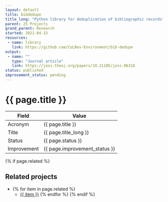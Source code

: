```yaml
---
layout: default
title: bibdedupe
title_long: "Python library for deduplication of bibliographic records"
parent: 25 Projects
grand_parent: Research
started: 2021-04-15
resources:
 - name: library
   link: https://github.com/CoLRev-Environment/bib-dedupe
output:
 - name: ""
   type: "Journal article"
   link: https://joss.theoj.org/papers/10.21105/joss.06318
status: published
improvement_status: pending
---
```


# {{ page.title }}

Field               | Value
------------------- | ----------------------------------
Acronym             | {{ page.title }}
Title               | {{ page.title_long }}
Status              | {{ page.status }}
Improvement         | {{ page.improvement_status }}

{% if page.related %}
## Related projects 

- {% for item in page.related %}
  - <a href="{{ item }}">{{ item }}</a>
{% endfor %}
{% endif %}
